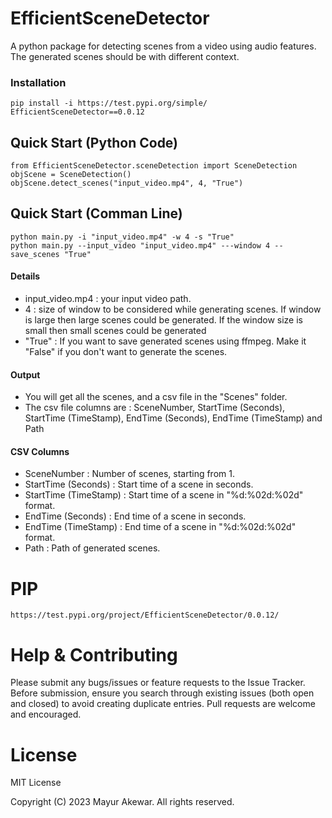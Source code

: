 # EfficientSceneDetector
A python package for detecting scenes from a video using audio features. The generated scenes should be with different context.

### Installation
```
pip install -i https://test.pypi.org/simple/ EfficientSceneDetector==0.0.12
```
## Quick Start (Python Code)
```
from EfficientSceneDetector.sceneDetection import SceneDetection
objScene = SceneDetection()
objScene.detect_scenes("input_video.mp4", 4, "True")
```

## Quick Start (Comman Line)
```
python main.py -i "input_video.mp4" -w 4 -s "True"
python main.py --input_video "input_video.mp4" ---window 4 --save_scenes "True"
```

#### Details
* input_video.mp4 : your input video path.
* 4 : size of window to be considered while generating scenes. If window is large then large scenes could be generated. If the window size is small then small scenes could be generated
* "True" : If you want to save generated scenes using ffmpeg. Make it "False" if you don't want to generate the scenes.

#### Output
* You will get all the scenes, and a csv file in the "Scenes" folder.
* The csv file columns are : SceneNumber, StartTime (Seconds), StartTime (TimeStamp), EndTime (Seconds), EndTime (TimeStamp) and Path

#### CSV Columns
* SceneNumber : Number of scenes, starting from 1.
* StartTime (Seconds) : Start time of a scene in seconds.
* StartTime (TimeStamp) : Start time of a scene in "%d:%02d:%02d" format.
* EndTime (Seconds) : End time of a scene in seconds.
* EndTime (TimeStamp) : End time of a scene in "%d:%02d:%02d" format.
* Path : Path of generated scenes.

# PIP
```
https://test.pypi.org/project/EfficientSceneDetector/0.0.12/
```

# Help & Contributing
Please submit any bugs/issues or feature requests to the Issue Tracker. Before submission, ensure you search through existing issues (both open and closed) to avoid creating duplicate entries. Pull requests are welcome and encouraged. 

# License
MIT License

Copyright (C) 2023 Mayur Akewar. All rights reserved.
